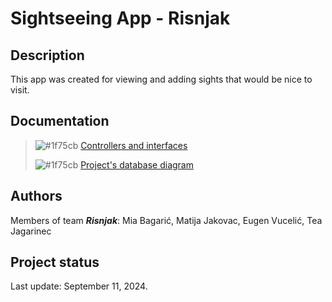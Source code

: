# Sightseeing App - Risnjak

## Description
This app was created for viewing and adding sights that would be nice to visit.

## Documentation

>![#1f75cb](https://placehold.co/10x10/1f75cb/1f75cb.png) [Controllers and interfaces](https://drive.google.com/file/d/143qt8dXWoc7Hh1MJFMqZBcBXES3kP2el/view?usp=sharing)
> 
>![#1f75cb](https://placehold.co/10x10/1f75cb/1f75cb.png) [Project's database diagram](https://dbdiagram.io/d/Database-66e017f4550cd927eabcd596)

## Authors
Members of team ***Risnjak***: 
Mia Bagarić, Matija Jakovac, Eugen Vucelić, Tea Jagarinec

## Project status
Last update: September 11, 2024.